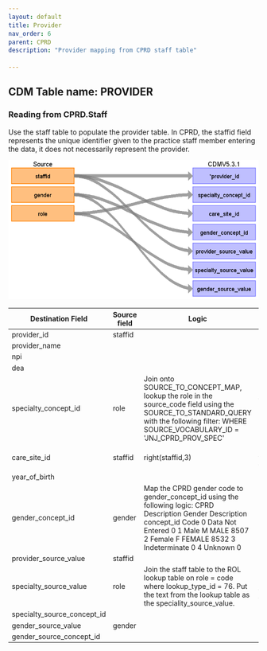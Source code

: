 ```yaml
---
layout: default
title: Provider
nav_order: 6
parent: CPRD
description: "Provider mapping from CPRD staff table"

---
```


## CDM Table name: PROVIDER

### Reading from CPRD.Staff

Use the staff table to populate the provider table. In CPRD, the staffid field represents the unique identifier given to the practice staff member entering the data, it does not necessarily represent the provider.  

![](images/image7.png)

| Destination Field | Source field | Logic | Comment field |
| --- | --- | --- | --- |
| provider_id | staffid |  |  |
| provider_name |  |  |  |
| npi |  |  |  |
| dea |  |  |  |
| specialty_concept_id | role | Join onto SOURCE_TO_CONCEPT_MAP, lookup the role in the source_code field using the SOURCE_TO_STANDARD_QUERY with the following filter:    WHERE SOURCE_VOCABULARY_ID = 'JNJ_CPRD_PROV_SPEC' | Use the file 'CPRD_Native_Specialties.sql' to find all provider specialities and counts if mapping updates to the source_to_concept_map need to be made. |
| care_site_id | staffid | right(staffid,3) | Last 3 digits of the staffid are the practice identifier with the leading zeros removed. |
| year_of_birth |  |  |  |
| gender_concept_id | gender | Map the CPRD gender code to gender_concept_id using the following logic:    CPRD                Description   Gender 				Description                 concept_id  Code  0	Data Not Entered	                                                                   0  1	Male		M	MALE		8507  2	Female		F	FEMALE		8532  3	Indeterminate	                                                                           	0  4	Unknown                                                                                                 0 |  |
| provider_source_value | staffid |  |  |
| specialty_source_value | role | Join the staff table to the ROL lookup table on role = code where lookup_type_id = 76. Put the text from the lookup table as the speciality_source_value. | See the file 'CPRD_Native_Specialties.sql' for more information on how to join the tables. |
| specialty_source_concept_id |  |  | 0 |
| gender_source_value | gender |  |  |
| gender_source_concept_id |  |  | 0 |
